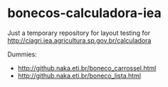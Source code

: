 # bonecos-calculadora-iea

Just a temporary repository for layout testing for 
http://ciagri.iea.agricultura.sp.gov.br/calculadora

Dummies:
- http://github.naka.eti.br/boneco_carrossel.html
- http://github.naka.eti.br/boneco_lista.html

